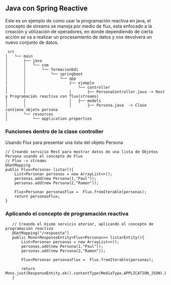 ## Java con Spring Reactive
Este es un ejemplo de como usar la programación reactiva en java, el concepto de streams se maneja por medio de flux, esta enfocado a la creación y utilización de operadores, en donde dependiendo de cierta acción se va a realizar un procesamiento de datos y nos devolvera un nuevo conjunto de datos.

```
 src
│   └── main
│       ├── java
│       │   └── com
│       │       └── formacionbdi
│       │           └── springboot
│       │               └── app
│       │                   ├── ejemplo
|       |                       └── controller
│       │                   │       ├── PersonaController.java -> Rest y Programación reactiva con flux(streams)
│       │                   │   ├── models
│       │                   │       ├── Persona.java  -> Clase contiene objeto persona
│       └── resources 
│           └── application.properties
```
### Funciones dentro de la clase controller
Usando Flux para presentar una lista del objeto Persona

	// Creando servicio Rest para mostrar datos de una lista de Objetos Persona usando el concepto de Flux
	// Flux -> streams
	@GetMapping
	public Flux<Persona> listar(){
		List<Persona> personas = new ArrayList<>();
		personas.add(new Persona(1,"Paul"));
		personas.add(new Persona(2,"Ramon"));
		
		Flux<Persona> personasFlux =  Flux.fromIterable(personas);
		return personasFlux;
	}

 ### Aplicando el concepto de programación reactiva
 ```
	// Creando el mismo servicio aterior, aplicando el concepto de programación reactiva
	@GetMapping("/respuesta")
	public Mono<ResponseEntity<Flux<Persona>>> listarEntity(){
		List<Persona> personas = new ArrayList<>();
		personas.add(new Persona(1,"Paul"));
		personas.add(new Persona(2,"Ramon"));
		
		Flux<Persona> personasFlux =  Flux.fromIterable(personas);
		
		return Mono.just(ResponseEntity.ok().contentType(MediaType.APPLICATION_JSON).body(personasFlux));
	}
```
